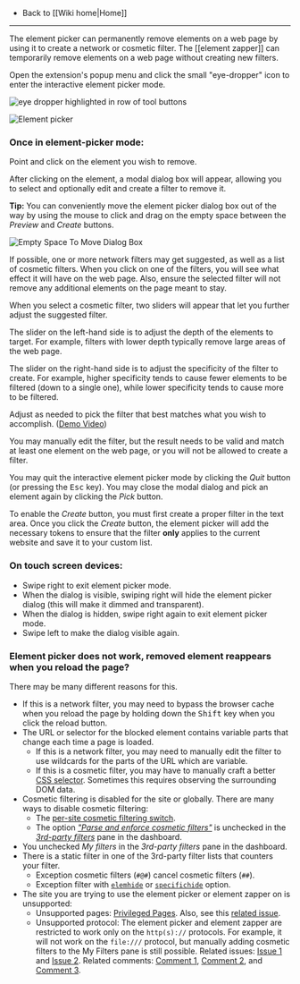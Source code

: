 - Back to [[Wiki home|Home]]

***

The element picker can permanently remove elements on a web page by using it to create a network or cosmetic filter. The [[element zapper]] can temporarily remove elements on a web page without creating new filters.

Open the extension's popup menu and click the small "eye-dropper" icon to enter the interactive element picker mode.

![eye dropper highlighted in row of tool buttons](https://user-images.githubusercontent.com/95879668/199072316-c25f97c2-b24f-4346-85e3-bd45f848bccb.png)

![Element picker](https://user-images.githubusercontent.com/95879668/198896994-ea330f62-45e3-4f7a-83fe-f226abcbdfcf.png)

### Once in element-picker mode:

Point and click on the element you wish to remove.

After clicking on the element, a modal dialog box will appear, allowing you to select and optionally edit and create a filter to remove it.

**Tip:** You can conveniently move the element picker dialog box out of the way by using the mouse to click and drag on the empty space between the _Preview_ and _Create_ buttons.

![Empty Space To Move Dialog Box](https://user-images.githubusercontent.com/95879668/198899349-6eb4a1a4-e5df-404d-b60a-485113ab3ddc.png)

If possible, one or more network filters may get suggested, as well as a list of cosmetic filters. When you click on one of the filters, you will see what effect it will have on the web page. Also, ensure the selected filter will not remove any additional elements on the page meant to stay.

When you select a cosmetic filter, two sliders will appear that let you further adjust the suggested filter.

The slider on the left-hand side is to adjust the depth of the elements to target. For example, filters with lower depth typically remove large areas of the web page.

The slider on the right-hand side is to adjust the specificity of the filter to create. For example, higher specificity tends to cause fewer elements to be filtered (down to a single one), while lower specificity tends to cause more to be filtered.

Adjust as needed to pick the filter that best matches what you wish to accomplish. ([Demo Video](https://www.youtube.com/watch?v=8TvCGWwQr5o))

You may manually edit the filter, but the result needs to be valid and match at least one element on the web page, or you will not be allowed to create a filter.

You may quit the interactive element picker mode by clicking the _Quit_ button (or pressing the <kbd>Esc</kbd> key). You may close the modal dialog and pick an element again by clicking the _Pick_ button.

To enable the _Create_ button, you must first create a proper filter in the text area. Once you click the _Create_ button, the element picker will add the necessary tokens to ensure that the filter **only** applies to the current website and save it to your custom list.

### On touch screen devices:

- Swipe right to exit element picker mode.
- When the dialog is visible, swiping right will hide the element picker dialog (this will make it dimmed and transparent).
- When the dialog is hidden, swipe right again to exit element picker mode.
- Swipe left to make the dialog visible again.

### Element picker does not work, removed element reappears when you reload the page?

There may be many different reasons for this.

- If this is a network filter, you may need to bypass the browser cache when you reload the page by holding down the <kbd>Shift</kbd> key when you click the reload button.
- The URL or selector for the blocked element contains variable parts that change each time a page is loaded.
    - If this is a network filter, you may need to manually edit the filter to use wildcards for the parts of the URL which are variable.
    - If this is a cosmetic filter, you may have to manually craft a better [CSS selector](https://www.w3.org/TR/selectors/#overview). Sometimes this requires observing the surrounding DOM data.
- Cosmetic filtering is disabled for the site or globally. There are many ways to disable cosmetic filtering:
    - The [per-site cosmetic filtering switch](./Per-site-switches#no-cosmetic-filtering).
    - The option [_"Parse and enforce cosmetic filters"_](./Dashboard:-3rd-party-filters#parse-and-enforce-cosmetic-filters) is unchecked in the [_3rd-party filters_](./Dashboard:-3rd-party-filters) pane in the dashboard.
- You unchecked _My filters_ in the _3rd-party filters_ pane in the dashboard.
- There is a static filter in one of the 3rd-party filter lists that counters your filter.
    - Exception cosmetic filters (`#@#`) cancel cosmetic filters (`##`).
    - Exception filter with [`elemhide`](./Static-filter-syntax#elemhide-1) or [`specifichide`](./Static-filter-syntax#specifichide) option.
-  The site you are trying to use the element picker or element zapper on is unsupported:
    - Unsupported pages: [Privileged Pages](https://github.com/gorhill/uBlock/wiki/Privileged-Pages). Also, see this [related issue](https://github.com/uBlockOrigin/uBlock-issues/issues/512).
    - Unsupported protocol: The element picker and element zapper are restricted to work only on the `http(s)://` protocols. For example, it will not work on the `file:///` protocol, but manually adding cosmetic filters to the My Filters pane is still possible. Related issues: [Issue 1](https://github.com/gorhill/uBlock/issues/1601#issuecomment-215929108) and [Issue 2](https://github.com/gorhill/uBlock/issues/1721#issuecomment-225959408). Related comments: [Comment 1](https://github.com/DandelionSprout/adfilt/issues/63#issuecomment-964243361), [Comment 2](https://github.com/DandelionSprout/adfilt/issues/63#issuecomment-964254310), and [Comment 3](https://github.com/DandelionSprout/adfilt/issues/63#issuecomment-964341350).